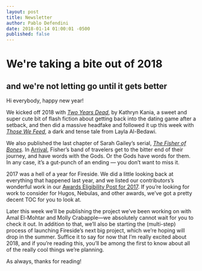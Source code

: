 ```yaml
---
layout: post
title: Newsletter
author: Pablo Defendini
date: 2018-01-14 01:00:01 -0500
published: false
---
```


# We're taking a bite out of 2018
## and we're not letting go until it gets better

Hi everybody, happy new year!

We kicked off 2018 with _[Two Years Dead](https://firesidefiction.com/two-years-dead)_, by Kathryn Kania, a sweet and super cute bit of flash fiction about getting back into the dating game after a setback, and then did a massive headfake and followed it up this week with _[Those We Feed](https://firesidefiction.com/those-we-feed)_, a dark and tense tale from Layla Al-Bedawi.

We also published the last chapter of Sarah Gailey’s serial, _[The Fisher of Bones](https://firesidefiction.com/book/the-fisher-of-bones)_. In [Arrival](https://firesidefiction.com/the-fisher-of-bones/chapter-twelve-arrival), Fisher’s band of travelers get to the bitter end of their journey, and have words with the Gods. Or the Gods have words for them. In any case, it’s a gut-punch of an ending — you don’t want to miss it.

2017 was a hell of a year for Fireside. We did a little looking back at everything that happened last year, and we listed our contributors’s wonderful work in our  [Awards Eligibility Post for 2017](https://firesidefiction.com/awards-2017). If you’re looking for work to consider for Hugos, Nebulas, and other awards, we’ve got a pretty decent TOC for you to look at.

Later this week we’ll be publishing the project we’ve been working on with Amal El-Mohtar and Molly Crabapple—we absolutely cannot wait for you to check it out. In addition to that, we’ll also be starting the (multi-step) process of launching Fireside’s next big project, which we’re hoping will drop in the summer. Suffice it to say for now that I’m really excited about 2018, and if you’re reading this, you’ll be among the first to know about all of the really cool things we’re planning.

As always, thanks for reading!
